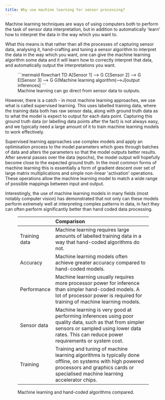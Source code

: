 ```yaml
---
title: Why use machine learning for sensor processing?
---
```


Machine learning techniques are ways of using computers both to perform the task of sensor data interpretation, but in addition to automatically 'learn' how to interpret the data in the way which you want to. 

What this means is that rather than all the processes of capturing sensor data, analysing it, hand-crafting and tuning a sensor algorithm to interpret the data in the way which you want, one can give the machine learning algorithm some data and it will learn how to correctly interpret that data, and automatically output the interpretations you want.

<figure markdown=1>
```mermaid
flowchart TD
    A[Sensor 1] --> G
    C[Sensor 2] --> G
    E[Sensor 3] --> G
    G(Machine learning algorithm)-->J[output inferences]
```    
<figcaption>Machine learning can go direct from sensor data to outputs.</figcaption>
</figure>

However, there is a catch - in most machine learning approaches, we use what is called supervised learning. This uses labelled training data, where the training data both has raw sensor data, along with ground truth data as to what the model is expect to output for each data point. Capturing this ground truth data (or labelling data points after the fact) is not always easy, and we typically need a large amount of it to train machine learning models to work effectively.

Supervised learning approaches use complex models and apply an optimisation process to the model parameters which goes through batches of data and alters the parameters so that the model outputs better results. After several passes over the data (epochs), the model output will hopefully become close to the expected ground truth. In the most common forms of machine learning this is essentially a form of gradient descent over set of large matrix multiplications and simple non-linear 'activation' operations. These operations allow the machine learning model to match a wide range of possible mappings between input and output.

Interestingly, the use of machine learning models in many fields (most notably computer vision) has demonstrated that not only can these models perform extremely well at interpreting complex patterns in data, in fact they can often perform significantly better than hand coded data processing.

<figure markdown=1>

|  | Comparison |
|--------|:-----------------------------|
| Training data | Machine learning requires large amounts of labelled training data in a way that hand-coded algorithms do not. |
| Accuracy | Machine learning models often achieve greater accuracy compared to hand-coded models. |
| Performance | Machine learning usually requires more processor power for inference than simpler hand-coded models. A lot of processor power is required for training of machine learning models.|
| Sensor data| Machine learning is very good at performing inferences using poor quality data, such as that from simpler sensors or sampled using lower data rates. This can reduce power requirements or system cost. |
| Training | Training and tuning of machine learning algorithms is typically done offline, on systems with high powered processors and graphics cards or specialised machine learning accelerator chips.

<figcaption>Machine learning and hand-coded algorithms compared.</figcaption>
</figure>